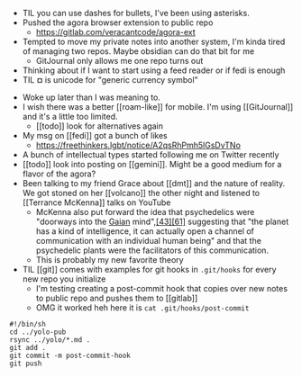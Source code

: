 -	TIL you can use dashes for bullets, I've been using asterisks.
-	Pushed the agora browser extension to public repo
	-	https://gitlab.com/veracantcode/agora-ext
-	Tempted to move my private notes into another system, I'm kinda tired of managing two repos. Maybe obsidian can do that bit for me
	-	GitJournal only allows me one repo turns out
-	Thinking about if I want to start using a feed reader or if fedi is enough
-	TIL **¤** is unicode for "generic currency symbol" 

* Woke up later than I was meaning to.
* I wish there was a better [[roam-like]] for mobile. I'm using [[GitJournal]] and it's a little too limited.
	* [[todo]] look for alternatives again
* My msg on [[fedi]] got a bunch of likes
	* https://freethinkers.lgbt/notice/A2qsRhPmh5lGsDvTNo
* A bunch of intellectual types started following me on Twitter recently
* [[todo]] look into posting on [[gemini]]. Might be a good medium for a flavor of the agora?
* Been talking to my friend Grace about [[dmt]] and the nature of reality. We got stoned on her [[volcano]] the other night and listened to [[Terrance McKenna]] talks on YouTube
	* McKenna also put forward the idea that psychedelics were "doorways into the [Gaian](https://en.wikipedia.org/wiki/Gaia_(mythology) "Gaia (mythology)") mind",[\[43\]](https://en.wikipedia.org/wiki/Terence_McKenna#cite_note-NobleSavage-43)[\[61\]](https://en.wikipedia.org/wiki/Terence_McKenna#cite_note-Trip1993-61) suggesting that "the planet has a kind of intelligence, it can actually open a channel of communication with an individual human being" and that the psychedelic plants were the facilitators of this communication.[](https://en.wikipedia.org/wiki/Terence_McKenna#cite_note-62)
	* This is probably my new favorite theory
* TIL [[git]] comes with examples for git hooks in `.git/hooks` for every new repo you initialize
	* I'm testing creating a post-commit hook that copies over new notes to public repo and pushes them to [[gitlab]]
	* OMG it worked heh here it is `cat .git/hooks/post-commit`

```
#!/bin/sh
cd ../yolo-pub
rsync ../yolo/*.md .
git add .
git commit -m post-commit-hook
git push
```
